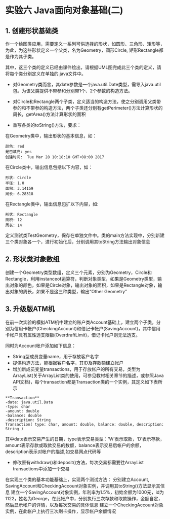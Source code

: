 # 实验六 Java面向对象基础(二)

## 1. 创建形状基础类
作一个绘图类应用，需要定义一系列可供选择的形状，如圆形、三角形、矩形等，为此，为这些形状定义一个父类，名为Geometry，圆形Circle, 矩形Rectangle都是作为其子类。

其中，这三个类的定义已经由课件绘出，请根据UML图完成此三个类的定义，请将每个类分别定义在单独的.java文件中。

* 对Geometry类而言，其date参数是一个java.util.Date类型，需导入java.util包。为该父类提供不带参和分别带1个、2个参数的构造方法。

* 对Circle和Rectangle两个子类，定义适当的构造方法，使之分别调用父类带参的和不带参的构造方法，两个子类还分别有getPerimeter()方法计算形状的周长，getArea()方法计算形状的面积

* 重写各类的toString()方法，要求：

在Geometry类中，输出形状的基本信息，如：
```
颜色: red
是否填充: yes
创建时间:  Tue Mar 28 10:18:10 GMT+08:00 2017
```
在Circle类中，输出信息包括以下内容，如：
```
形状: Circle
半径: 1.0
面积: 3.14159
周长: 6.28318
```
在Rectangle类中，输出信息包扩以下内容，如:
```
形状: Rectangle
面积: 12
周长: 14
```

定义测试类TestGeometry，保存在单独文件中。类的main方法实现中，分别新建三个类对象各一个，进行初始化后，分别调用其toString方法输出对象信息

## 2. 形状类对象数组
创建一个Geometry类型数组，定义三个元素，分别为Geometry，Circle和Rectangle，利用instanceof运算符，判断对象类型，如果是Geometry类型，输出对象的颜色，如果是Circle对象，输出对象的面积，如果是Rectangle对象，输出对象的周长，如果不是这三种类型，输出“Other Geometry”

## 3. 升级版ATM机
在前一次实验的模拟ATM机中建立的账户类Account基础上，建立两个子类，分别为信用卡帐户(CheckingAccount)和借记卡帐户(SavingAccount)，其中信用卡帐户具有属性透支限额(OverdraftLimit)，借记卡帐户则无法透支。

同时为Account帐户添加如下信息：
* String型成员变量name，用于存放客户名字
* 提供构造方法，能根据客户名字，其ID及存款额建立帐户
* 增加新成员变量transactions，用于存放帐户的所有交易，类型为ArrayList(关于ArrayList类的使用，可参见教材相关章节的描述，或参照Java API文档)，每个transaction都是Transaction类的一个实例，其定义如下表所示

```
**Transaction**
-date: java.util.Data
-type: char
-amount: double
-balance: double
-description: String
Transaction( type: char, amount: double, balance: double, description: String )
```

其中date表示交易产生的日期，type表示交易类型：’W’表示取款，‘D’表示存款，amount表示存款或取款交易的数额，balance表示交易后帐户的余额，description表示对帐户的描述,如交易网点代码等
* 修改原有withdraw()和deposit()方法，每次交易都需要往ArrayList transactions中添加一个交易

在实现三个类的基本功能基础上，实现两个测试方法：
分别建立Account, SavingAccount和CheckingAccount对象实例，并调用其toString()方法显示其信息
建立一个SavingAccount对象实例，年利率为1.5%，初始金额为1000元，id为1122，姓名为George，在此帐户中，分别执行三次存款和取款操作，金额自定，然后显示帐户的详情，以及每次交易的具体信息
建立一个CheckingAccount对象实例，在此帐户上执行三次刷卡操作，显示帐户余额情况